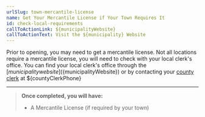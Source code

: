 ```yaml
---
urlSlug: town-mercantile-license
name: Get Your Mercantile License if Your Town Requires It
id: check-local-requirements
callToActionLink: ${municipalityWebsite}
callToActionText: Visit the ${municipality} Website
---
```

Prior to opening, you may need to get a mercantile license. Not all locations require a mercantile license, you will need to check with your local clerk's office. You can find your local clerk's office through the [${municipality} website](${municipalityWebsite}) or by contacting your [county clerk](${countyClerkWebsite}) at ${countyClerkPhone}

---
>**Once completed, you will have:**
>
>- A Mercantile License (if required by your town)